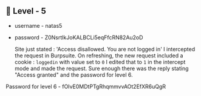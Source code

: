 <h2>🔰 Level - 5</h2>

- username - natas5
- password - Z0NsrtIkJoKALBCLi5eqFfcRN82Au2oD

	Site just stated : 'Access disallowed. You are not logged in'
	I intercepted the request in Burpsuite. On refreshing, the new request included a cookie : `loggedin` with value set to `0`
	I edited that to `1` in the intercept mode and made the request. Sure enough there was the reply stating "Access granted" and the password for level 6.

Password for level 6 - fOIvE0MDtPTgRhqmmvvAOt2EfXR6uQgR
